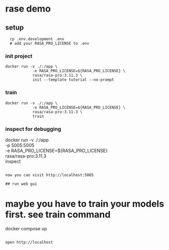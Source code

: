 # rase demo

## setup

```
  cp .env.development .env
  # add your RASA_PRO_LICENSE to .env
```

### init project

```
docker run -v ./:/app \
            -e RASA_PRO_LICENSE=${RASA_PRO_LICENSE} \
            rasa/rasa-pro:3.11.3 \
            init --template tutorial --no-prompt

```

### train

```
docker run -v ./:/app \
            -e RASA_PRO_LICENSE=${RASA_PRO_LICENSE} \
            rasa/rasa-pro:3.11.3 \
            train
```

###  inspect for debugging
docker run -v ./:/app \
            -p 5005:5005 \
            -e RASA_PRO_LICENSE=${RASA_PRO_LICENSE} \
            rasa/rasa-pro:3.11.3 \
            inspect
```

now you can visit http://localhost:5005

## run web gui

```
# maybe you have to train your models first. see train command

docker compose up

```

open http://localhost
